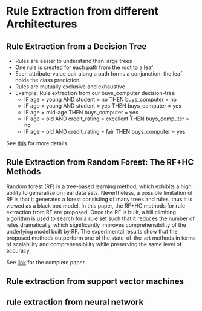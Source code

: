 # Rule Extraction from different Architectures

## Rule Extraction from a Decision Tree
- Rules are easier to understand than large trees
- One rule is created for each path from the root to a leaf
- Each attribute-value pair along a path forms a conjunction: the leaf holds the class prediction
- Rules are mutually exclusive and exhaustive
- Example: Rule extraction from our buys_computer decision-tree
  - IF age = young AND student = no THEN buys_computer = no
  - IF age = young AND student = yes THEN buys_computer = yes
  - IF age = mid-age THEN buys_computer = yes
  - IF age = old AND credit_rating = excellent THEN buys_computer = no
  - IF age = old AND credit_rating = fair THEN buys_computer = yes

See [this](http://slidewiki.org/slide/24191) for more details.

## Rule Extraction from Random Forest: The RF+HC Methods
Random forest (RF) is a tree-based learning method, which exhibits a high ability to generalize on real data sets. Nevertheless, a possible limitation of RF is that it generates a forest consisting of many trees and rules, thus it is viewed as a black box model. In this paper, the RF+HC methods for rule extraction from RF are proposed. Once the RF is built, a hill climbing algorithm is used to search for a rule set such that it reduces the number of rules dramatically, which significantly improves comprehensibility of the underlying model built by RF. The experimental results show that the proposed methods outperform one of the state-of-the-art methods in terms of scalability and comprehensibility while preserving the same level of accuracy.

See [link](https://www.researchgate.net/publication/272742180_Rule_Extraction_from_Random_Forest_the_RFHC_Methods) for the complete paper.

## Rule extraction from support vector machines

## rule extraction from neural network
